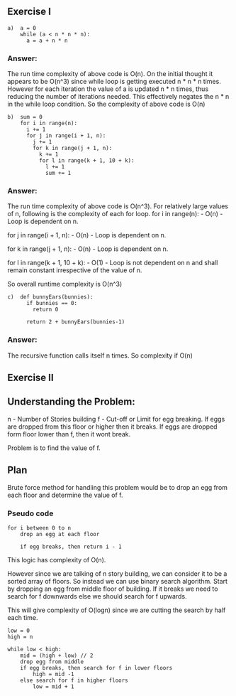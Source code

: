 ## Exercise I

```
a)  a = 0
    while (a < n * n * n):
      a = a + n * n
```

### Answer: 

The run time complexity of above code is O(n).
On the initial thought it appears to be O(n^3) since while loop is getting executed n * n * n times. However for each iteration the value of a is updated n * n times, thus reducing the number of iterations needed. This effectively negates the n * n in the while loop condition.
So the complexity of above code is O(n)

```
b)  sum = 0
    for i in range(n):
      i += 1
      for j in range(i + 1, n):
        j += 1
        for k in range(j + 1, n):
          k += 1
          for l in range(k + 1, 10 + k):
            l += 1
            sum += 1
```
### Answer: 

The run time complexity of above code is O(n^3).
For relatively large values of n, following is the complexity of each for loop.
for i in range(n): - O(n) - Loop is dependent on n.

for j in range(i + 1, n): - O(n) - Loop is dependent on n.

for k in range(j + 1, n): - O(n) - Loop is dependent on n.

for l in range(k + 1, 10 + k): - O(1) - Loop is not dependent on n and shall remain constant irrespective of the value of n.

So overall runtime complexity is O(n^3)

```
c)  def bunnyEars(bunnies):
      if bunnies == 0:
        return 0

      return 2 + bunnyEars(bunnies-1)
```

### Answer: 
The recursive function calls itself n times. So complexity if O(n)

## Exercise II

## Understanding the Problem:

n - Number of Stories building
f - Cut-off or Limit for egg breaking. 
If eggs are dropped from this floor or higher then it breaks.
If eggs are dropped form floor lower than f, then it wont break.

Problem is to find the value of f.

## Plan

Brute force method for handling this problem would be to drop an egg from each floor and determine the value of f.

### Pseudo code

```
for i between 0 to n
    drop an egg at each floor
    
    if egg breaks, then return i - 1
```

This logic has complexity of O(n).

However since we are talking of n story building, we can consider it to be a sorted array of floors.
So instead we can use binary search algorithm. Start by dropping an egg from middle floor of building. 
If it breaks we need to search for f downwards else we should search for f upwards.

This will give complexity of O(logn) since we are cutting the search by half each time.

```
low = 0
high = n

while low < high:
    mid = (high + low) // 2
    drop egg from middle
    if egg breaks, then search for f in lower floors
        high = mid -1
    else search for f in higher floors
        low = mid + 1
 ```
